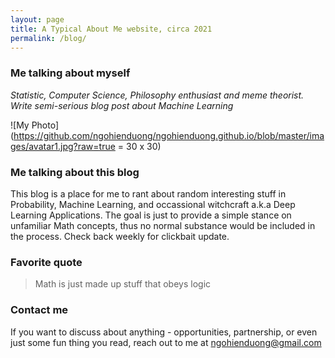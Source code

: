 ```yaml
---
layout: page
title: A Typical About Me website, circa 2021
permalink: /blog/
---
```

### Me talking about myself
*Statistic, Computer Science, Philosophy enthusiast and meme theorist. Write semi-serious blog post about Machine Learning*
  
![My Photo](https://github.com/ngohienduong/ngohienduong.github.io/blob/master/images/avatar1.jpg?raw=true = 30 x 30)
### Me talking about this blog
This blog is a place for me to rant about random interesting stuff in Probability, Machine Learning, and occassional witchcraft a.k.a Deep Learning Applications. The goal is just to provide a simple stance on unfamiliar Math concepts, thus no normal substance would be included in the process. Check back weekly for clickbait update.

### Favorite quote

>Math is just made up stuff that obeys logic

### Contact me
If you want to discuss about anything - opportunities, partnership, or even just some fun thing you read, reach out to me at
[ngohienduong@gmail.com](mailto:ngohienduong@gmail.com)
